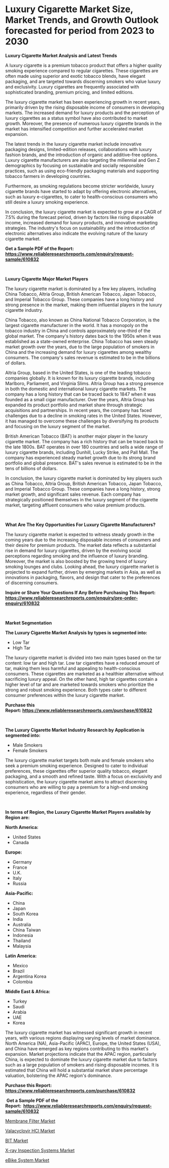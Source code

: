<p><h1>Luxury Cigarette Market Size, Market Trends, and Growth Outlook forecasted for period from 2023 to 2030</h1></p><p><strong>Luxury Cigarette Market Analysis and Latest Trends</strong></p>
<p><p>A luxury cigarette is a premium tobacco product that offers a higher quality smoking experience compared to regular cigarettes. These cigarettes are often made using superior and exotic tobacco blends, have elegant packaging, and are targeted towards discerning smokers who value luxury and exclusivity. Luxury cigarettes are frequently associated with sophisticated branding, premium pricing, and limited editions.</p><p>The luxury cigarette market has been experiencing growth in recent years, primarily driven by the rising disposable income of consumers in developing markets. The increased demand for luxury products and the perception of luxury cigarettes as a status symbol have also contributed to market growth. Moreover, the presence of numerous luxury cigarette brands in the market has intensified competition and further accelerated market expansion.</p><p>The latest trends in the luxury cigarette market include innovative packaging designs, limited-edition releases, collaborations with luxury fashion brands, and the introduction of organic and additive-free options. Luxury cigarette manufacturers are also targeting the millennial and Gen Z demographics by focusing on sustainable and socially responsible practices, such as using eco-friendly packaging materials and supporting tobacco farmers in developing countries.</p><p>Furthermore, as smoking regulations become stricter worldwide, luxury cigarette brands have started to adapt by offering electronic alternatives, such as luxury e-cigarettes, to cater to health-conscious consumers who still desire a luxury smoking experience.</p><p>In conclusion, the luxury cigarette market is expected to grow at a CAGR of 7.5% during the forecast period, driven by factors like rising disposable income, increased demand for luxury products, and innovative marketing strategies. The industry's focus on sustainability and the introduction of electronic alternatives also indicate the evolving nature of the luxury cigarette market.</p></p>
<p><strong>Get a Sample PDF of the Report:&nbsp; <a href="https://www.reliableresearchreports.com/enquiry/request-sample/610832">https://www.reliableresearchreports.com/enquiry/request-sample/610832</a></strong></p>
<p>&nbsp;</p>
<p><strong>Luxury Cigarette Major Market Players</strong></p>
<p><p>The luxury cigarette market is dominated by a few key players, including China Tobacco, Altria Group, British American Tobacco, Japan Tobacco, and Imperial Tobacco Group. These companies have a long history and strong presence in the market, making them influential players in the luxury cigarette industry.</p><p>China Tobacco, also known as China National Tobacco Corporation, is the largest cigarette manufacturer in the world. It has a monopoly on the tobacco industry in China and controls approximately one-third of the global market. The company's history dates back to the 1950s when it was established as a state-owned enterprise. China Tobacco has seen steady market growth over the years, due to the large population of smokers in China and the increasing demand for luxury cigarettes among wealthy consumers. The company's sales revenue is estimated to be in the billions of dollars.</p><p>Altria Group, based in the United States, is one of the leading tobacco companies globally. It is known for its luxury cigarette brands, including Marlboro, Parliament, and Virginia Slims. Altria Group has a strong presence in both the domestic and international luxury cigarette markets. The company has a long history that can be traced back to 1847 when it was founded as a small cigar manufacturer. Over the years, Altria Group has expanded its product portfolio and market share through strategic acquisitions and partnerships. In recent years, the company has faced challenges due to a decline in smoking rates in the United States. However, it has managed to overcome these challenges by diversifying its products and focusing on the luxury segment of the market.</p><p>British American Tobacco (BAT) is another major player in the luxury cigarette market. The company has a rich history that can be traced back to the late 1800s. BAT operates in over 180 countries and sells a wide range of luxury cigarette brands, including Dunhill, Lucky Strike, and Pall Mall. The company has experienced steady market growth due to its strong brand portfolio and global presence. BAT's sales revenue is estimated to be in the tens of billions of dollars.</p><p>In conclusion, the luxury cigarette market is dominated by key players such as China Tobacco, Altria Group, British American Tobacco, Japan Tobacco, and Imperial Tobacco Group. These companies have a long history, strong market growth, and significant sales revenue. Each company has strategically positioned themselves in the luxury segment of the cigarette market, targeting affluent consumers who value premium products.</p></p>
<p>&nbsp;</p>
<p><strong>What Are The Key Opportunities For Luxury Cigarette Manufacturers?</strong></p>
<p><p>The luxury cigarette market is expected to witness steady growth in the coming years due to the increasing disposable incomes of consumers and their desire for premium products. The market data reflects a substantial rise in demand for luxury cigarettes, driven by the evolving social perceptions regarding smoking and the influence of luxury branding. Moreover, the market is also boosted by the growing trend of luxury smoking lounges and clubs. Looking ahead, the luxury cigarette market is projected to expand further, driven by emerging markets in Asia, as well as innovations in packaging, flavors, and design that cater to the preferences of discerning consumers.</p></p>
<p><strong>Inquire or Share Your Questions If Any Before Purchasing This Report: <a href="https://www.reliableresearchreports.com/enquiry/pre-order-enquiry/610832">https://www.reliableresearchreports.com/enquiry/pre-order-enquiry/610832</a></strong></p>
<p>&nbsp;</p>
<p><strong>Market Segmentation</strong></p>
<p><strong>The Luxury Cigarette Market Analysis by types is segmented into:</strong></p>
<p><ul><li>Low Tar</li><li>High Tar</li></ul></p>
<p><p>The luxury cigarette market is divided into two main types based on the tar content: low tar and high tar. Low tar cigarettes have a reduced amount of tar, making them less harmful and appealing to health-conscious consumers. These cigarettes are marketed as a healthier alternative without sacrificing luxury appeal. On the other hand, high tar cigarettes contain a higher level of tar and are marketed towards smokers who prioritize the strong and robust smoking experience. Both types cater to different consumer preferences within the luxury cigarette market.</p></p>
<p><strong>Purchase this Report:&nbsp;<a href="https://www.reliableresearchreports.com/purchase/610832">https://www.reliableresearchreports.com/purchase/610832</a></strong></p>
<p>&nbsp;</p>
<p><strong>The Luxury Cigarette Market Industry Research by Application is segmented into:</strong></p>
<p><ul><li>Male Smokers</li><li>Female Smokers</li></ul></p>
<p><p>The luxury cigarette market targets both male and female smokers who seek a premium smoking experience. Designed to cater to individual preferences, these cigarettes offer superior quality tobacco, elegant packaging, and a smooth and refined taste. With a focus on exclusivity and sophistication, the luxury cigarette market aims to attract discerning consumers who are willing to pay a premium for a high-end smoking experience, regardless of their gender.</p></p>
<p>&nbsp;</p>
<p><strong>In terms of Region, the Luxury Cigarette Market Players available by Region are:</strong></p>
<p>
    <p> <strong> North America: </strong>
        <ul>
            <li>United States</li>
            <li>Canada</li>
        </ul>
        </p> 
    <p> <strong> Europe: </strong>
        <ul>
            <li>Germany</li>
            <li>France</li>
            <li>U.K.</li>
            <li>Italy</li>
            <li>Russia</li>
        </ul>
        </p> 
    <p> <strong> Asia-Pacific: </strong>
        <ul>
            <li>China</li>
            <li>Japan</li>
            <li>South Korea</li>
            <li>India</li>
            <li>Australia</li>
            <li>China Taiwan</li>
            <li>Indonesia</li>
            <li>Thailand</li>
            <li>Malaysia</li>
        </ul>
        </p> 
    <p> <strong> Latin America: </strong>
        <ul>
            <li>Mexico</li>
            <li>Brazil</li>
            <li>Argentina Korea</li>
            <li>Colombia</li>
        </ul>
        </p> 
    <p> <strong> Middle East & Africa: </strong>
        <ul>
            <li>Turkey</li>
            <li>Saudi</li>
            <li>Arabia</li>
            <li>UAE</li>
            <li>Korea</li>
        </ul>
    </p>
    </p>
<p><p>The luxury cigarette market has witnessed significant growth in recent years, with various regions displaying varying levels of market dominance. North America (NA), Asia-Pacific (APAC), Europe, the United States (USA), and China have emerged as key regions contributing to this market's expansion. Market projections indicate that the APAC region, particularly China, is expected to dominate the luxury cigarette market due to factors such as a large population of smokers and rising disposable incomes. It is estimated that China will hold a substantial market share percentage valuation, bolstering the APAC region's dominance.</p></p>
<p><strong>Purchase this Report: <a href="https://www.reliableresearchreports.com/purchase/610832">https://www.reliableresearchreports.com/purchase/610832</a></strong></p>
<p>&nbsp;<strong>Get a Sample PDF of the Report:&nbsp;&nbsp;<a href="https://www.reliableresearchreports.com/enquiry/request-sample/610832">https://www.reliableresearchreports.com/enquiry/request-sample/610832</a></strong></p>
<p><strong></strong></p>
<p><p><a href="https://github.com/maliyahmorrow6654/Market-Research-Report-List-1/blob/main/membrane-filter-market.md">Membrane Filter Market</a></p><p><a href="https://medium.com/@sandyabbott2023/valacyclovir-hcl-market-size-growth-forecast-2023-2030-3875d15e7af6">Valacyclovir HCl Market</a></p><p><a href="https://medium.com/@larrycrooks1923/bit-market-size-growth-forecast-2023-2030-ce9263f7eaaa">BIT Market</a></p><p><a href="https://www.linkedin.com/pulse/x-ray-inspection-systems-market-share-amp-new-trends-analysis-yr97c/">X-ray Inspection Systems Market</a></p><p><a href="https://github.com/abdelrhmankishk22/Market-Research-Report-List-1/blob/main/ebike-system-market.md">eBike System Market</a></p></p>